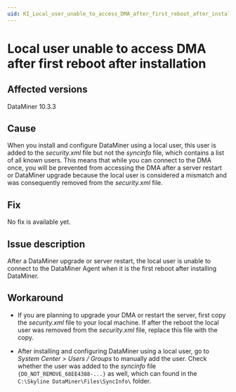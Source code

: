 ```yaml
---
uid: KI_Local_user_unable_to_access_DMA_after_first_reboot_after_installation
---
```


# Local user unable to access DMA after first reboot after installation

## Affected versions

DataMiner 10.3.3

## Cause

When you install and configure DataMiner using a local user, this user is added to the *security.xml* file but not the *syncinfo* file, which contains a list of all known users. This means that while you can connect to the DMA once, you will be prevented from accessing the DMA after a server restart or DataMiner upgrade because the local user is considered a mismatch and was consequently removed from the *security.xml* file.

## Fix

No fix is available yet.

## Issue description

After a DataMiner upgrade or server restart, the local user is unable to connect to the DataMiner Agent when it is the first reboot after installing DataMiner.

## Workaround

- If you are planning to upgrade your DMA or restart the server, first copy the *security.xml* file to your local machine. If after the reboot the local user was removed from the *security.xml* file, replace this file with the copy.

- After installing and configuring DataMiner using a local user, go to *System Center > Users / Groups* to manually add the user. Check whether the user was added to the *syncinfo* file `{DO_NOT_REMOVE_68EE4388-...}` as well, which can found in the `C:\Skyline DataMiner\Files\SyncInfo\` folder.
